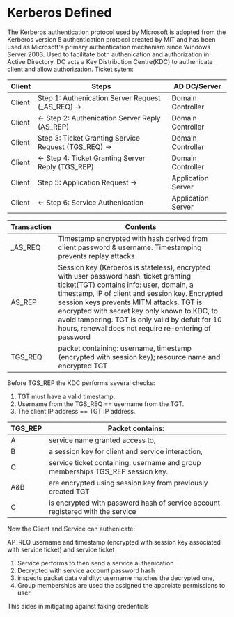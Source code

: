 # Kerberos Defined
The Kerberos authentication protocol used by Microsoft is adopted from the Kerberos version 5 authentication protocol created by MIT and has been used as Microsoft's primary authentication mechanism since Windows Server 2003. Used to facilitate both authenication and authorization in Active Directory. DC acts a Key Distribution Centre(KDC) to authenicate client and allow authorization.
Ticket sytem:

Client |  Steps | AD DC/Server
--- | --- | ---
Client|Step 1: Authenication Server Request (\_AS\_REQ) ->	|	Domain Controller
Client |<- Step 2: Authenication Server Reply (AS_REP)|	Domain Controller
Client |		Step 3: Ticket Granting Service Request (TGS_REQ) ->|	Domain Controller
Client |		<- Step 4: Ticket Granting Server Reply (TGS_REP) |	Domain Controller
Client 	|	Step 5: Application Request ->		|			Application Server
Client	    |	<- Step 6: Service Authenication	| Application Server


Transaction  |	Contents
---  | ---
\_AS\_REQ | Timestamp encrypted with hash derived from client password & username. Timestamping prevents replay attacks	
AS\_REP		 | 	Session key (Kerberos is stateless), encrypted with user password hash. 			ticket granting ticket(TGT) contains info: user, domain, a timestamp, IP of client and session key. Encrypted session keys prevents MITM attacks. TGT is encrypted with secret key only known to KDC, to avoid tampering. TGT is only valid by defult for 10 hours, renewal does not require re-entering of password
TGS\_REQ | packet containing: username, timestamp (encrypted with session key); resource name and encrypted TGT

Before TGS_REP the KDC performs several checks:
1. TGT must have a valid timestamp.
1. Username from the TGS_REQ ==  username from the TGT.
1. The client IP address == TGT IP address.

TGS\_REP	|		Packet contains: 
--- | ---
			A	 |	service name granted access to,
			B	 |	a session key for client and service interaction, 
			C		 |	service ticket containing: username and group memberships TGS_REP session key.
			A&B	 |	 are encrypted using session key from previously created TGT
			C 	 |	 is encrypted with password hash of service account registered with the service

Now the Client and Service can authenicate:

AP\_REQ			username and timestamp (encrypted with session key associated with service ticket) and service ticket 			
	
1. Service performs to then send a service authenication		
1. Decrypted with service account password hash
1. inspects packet data validity: username matches the decrypted one, 
1. Group memberships are used the assigned the approiate permissions to user 

This aides in mitigating against faking credentials 